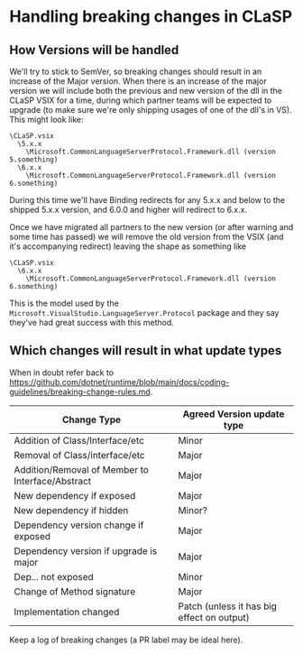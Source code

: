 # Handling breaking changes in CLaSP

## How Versions will be handled

We'll try to stick to SemVer, so breaking changes should result in an increase of the Major version. When there is an increase of the major version we will include both the previous and new version of the dll in the CLaSP VSIX for a time, during which partner teams will be expected to upgrade (to make sure we're only shipping usages of one of the dll's in VS). This might look like:

```text
\CLaSP.vsix
  \5.x.x
    \Microsoft.CommonLanguageServerProtocol.Framework.dll (version 5.something)
  \6.x.x
    \Microsoft.CommonLanguageServerProtocol.Framework.dll (version 6.something)
```

During this time we'll have Binding redirects for any 5.x.x and below to the shipped 5.x.x version, and 6.0.0 and higher will redirect to 6.x.x.

Once we have migrated all partners to the new version (or after warning and some time has passed) we will remove the old version from the VSIX (and it's accompanying redirect) leaving the shape as something like

```text
\CLaSP.vsix
  \6.x.x
    \Microsoft.CommonLanguageServerProtocol.Framework.dll (version 6.something)
```

This is the model used by the `Microsoft.VisualStudio.LanguageServer.Protocol` package and they say they've had great success with this method.

## Which changes will result in what update types

When in doubt refer back to <https://github.com/dotnet/runtime/blob/main/docs/coding-guidelines/breaking-change-rules.md>.

|Change Type|Agreed Version update type|
|---|---|
|Addition of Class/Interface/etc|Minor|
|Removal of Class/interface/etc|Major|
|Addition/Removal of Member to Interface/Abstract|Major|
|New dependency if exposed|Major|
|New dependency if hidden|Minor?|
|Dependency version change if exposed|Major|
|Dependency version if upgrade is major|Major|
|Dep... not exposed|Minor|
|Change of Method signature|Major|
|Implementation changed|Patch (unless it has big effect on output)|

Keep a log of breaking changes (a PR label may be ideal here).
